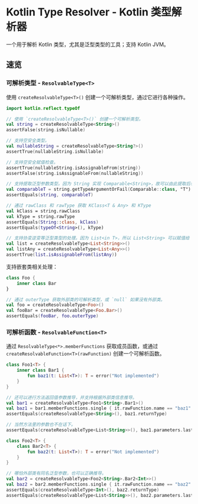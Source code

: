 # Kotlin Type Resolver - Kotlin 类型解析器

一个用于解析 Kotlin 类型，尤其是泛型类型的工具；支持 Kotlin JVM。

## 速览

### 可解析类型 - `ResolvableType<T>`

使用 `createResolvableType<T>()` 创建一个可解析类型，通过它进行各种操作。

```kt
import kotlin.reflect.typeOf

// 使用 `createResolvableType<T>()` 创建一个可解析类型。
val string = createResolvableType<String>()
assertFalse(string.isNullable)

// 支持空安全类型。
val nullableString = createResolvableType<String?>()
assertTrue(nullableString.isNullable)

// 支持空安全赋值检查。
assertTrue(nullableString.isAssignableFrom(string))
assertFalse(string.isAssignableFrom(nullableString))

// 支持提取泛型参数类型。因为 String 实现 Comparable<String>，故可以由此提取后者的泛型参数。
val comparableT = string.getTypeArgumentOrFail(Comparable::class, "T").type!!
assertEquals(string, comparableT)

// 通过 rawClass 和 rawType 获取 KClass<T & Any> 和 KType
val kClass = string.rawClass
val kType = string.rawType
assertEquals(String::class, kClass)
assertEquals(typeOf<String>(), kType)

// 支持协变逆变等泛型类型的处理。因为 List<in T>，所以 List<String> 可以赋值给 List<Any>。
val list = createResolvableType<List<String>>()
val listAny = createResolvableType<List<Any>>()
assertTrue(list.isAssignableFrom(listAny))
```

支持嵌套类相关处理：

```kt
class Foo {
    inner class Bar
}

// 通过 outerType 获取外部类的可解析类型，或 `null` 如果没有外部类。
val foo = createResolvableType<Foo>()
val fooBar = createResolvableType<Foo.Bar>()
assertEquals(fooBar, foo.outerType)
```

### 可解析函数 - `ResolvableFunction<T>`

通过 `ResolvableType<*>.memberFunctions` 获取成员函数，或通过 `createResolvableFunction<T>(rawFunction)` 创建一个可解析函数。

```kt
class Foo1<T> {
    inner class Bar1 {
        fun baz1(t: List<T>): T = error("Not implemented")
    }
}

// 还可以进行方法返回值参数推导，并支持根据外部类信息推导。
val bar1 = createResolvableType<Foo1<String>.Bar1>()
val baz1 = bar1.memberFunctions.single { it.rawFunction.name == "baz1" }
assertEquals(createResolvableType<String>(), baz1.returnType)

// 当然方法里的参数也不在话下。
assertEquals(createResolvableType<List<String>>(), baz1.parameters.last().type)

class Foo2<T> {
    class Bar2<T> {
        fun baz2(t: List<T>): T = error("Not implemented")
    }
}

// 哪怕外部类有同名泛型参数，也可以正确推导。
val bar2 = createResolvableType<Foo2<String>.Bar2<Int>>()
val baz2 = bar2.memberFunctions.single { it.rawFunction.name == "baz2" }
assertEquals(createResolvableType<Int>(), baz2.returnType)
assertEquals(createResolvableType<List<String>>(), baz2.parameters.last().type)
```

